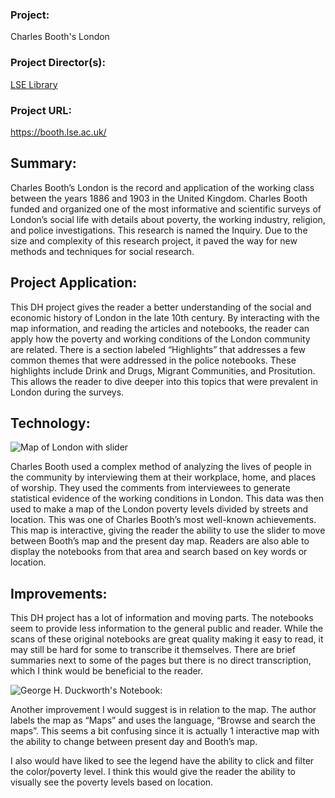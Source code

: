 ### Project: ###  
 Charles Booth's London   
### Project Director(s): ###  
[LSE Library](lse.ac.uk/Library)  
### Project URL: ###  
https://booth.lse.ac.uk/


## Summary: ## 

Charles Booth’s London is the record and application of the working class between the years 1886 and 1903 in the United Kingdom. Charles Booth funded and organized one of the most informative and scientific surveys of London’s social life with details about poverty, the working industry, religion, and police investigations. This research is named the Inquiry. Due to the size and complexity of this research project, it paved the way for new methods and techniques for social research.

## Project Application: ##

This DH project gives the reader a better understanding of the social and economic history of London in the late 10th century. By interacting with the map information, and reading the articles and notebooks, the reader can apply how the poverty and working conditions of the London community are related. There is a section labeled “Highlights” that addresses a few common themes that were addressed in the police notebooks. These highlights include Drink and Drugs, Migrant Communities, and Prositution. This allows the reader to dive deeper into this topics that were prevalent in London during the surveys.


## Technology: ##

![Map of London with slider](https://kendyllmb.github.io/kendyllmb/images/map.jpeg)

Charles Booth used a complex method of analyzing the lives of people in the community by interviewing them at their workplace, home, and places of worship. They used the comments from interviewees to generate statistical evidence of the working conditions in London. This data was then used to make a map of the London poverty levels divided by streets and location. This was one of Charles Booth’s most well-known achievements. This map is interactive, giving the reader the ability to use the slider to move between Booth’s map and the present day map. Readers are also able to display the notebooks from that area and search based on key words or location.

## Improvements: ##

This DH project has a lot of information and moving parts. The notebooks seem to provide less information to the general public and reader. While the scans of these original notebooks are great quality making it easy to read, it may still be hard for some to transcribe it themselves. There are brief summaries next to some of the pages but there is no direct transcription, which I think would be beneficial to the reader.

![George H. Duckworth's Notebook:](https://kendyllmb.github.io/kendyllmb/images/notebook.jpeg)

Another improvement I would suggest is in relation to the map. The author labels the map as “Maps” and uses the language, “Browse and search the maps”. This seems a bit confusing since it is actually 1 interactive map with the ability to change between present day and Booth’s map. 

I also would have liked to see the legend have the ability to click and filter the color/poverty level. I think this would give the reader the ability to visually see the poverty levels based on location.
